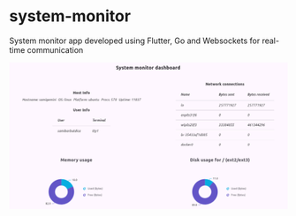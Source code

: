 # system-monitor
System monitor app developed using Flutter, Go and Websockets for real-time communication

![System Monitor](assets/presentation-idea.png)